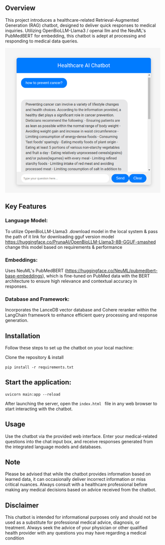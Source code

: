 ## Overview
This project introduces a healthcare-related Retrieval-Augmented Generation (RAG) chatbot, designed to deliver quick  responses to medical inquiries. Utilizing  OpenBioLLM-Llama3 / openai llm and the NeuML's PubMedBERT for embedding,
this chatbot is adept at processing and responding to medical data queries.

![image](../../assets/chatbot_medical.png)

## Key Features
### Language Model: 

To utilize OpenBioLLM-Llama3 .download model in the local system & pass the path of it 
link for downloading gguf version model https://huggingface.co/PrunaAI/OpenBioLLM-Llama3-8B-GGUF-smashed
change this model based on requirements & performance 

### Embeddings: 
Uses NeuML's PubMedBERT (https://huggingface.co/NeuML/pubmedbert-base-embeddings), which is fine-tuned on PubMed data with the BERT architecture to ensure high relevance and contextual accuracy in responses.

### Database and Framework: 
Incorporates the LanceDB vector database and Cohere reranker within the LangChain framework to enhance efficient query processing and response generation.

## Installation
Follow these steps to set up the chatbot on your local machine:

Clone the repository & install 

```pip install -r requirements.txt```

## Start the application:
```
uvicorn main:app --reload
```


After launching the server, open the ```index.html ```
file in any web browser to start interacting with the chatbot.


## Usage

Use the chatbot via the provided web interface. Enter your medical-related questions into the chat input box, and receive responses generated from the integrated language models and databases.



## Note
Please be advised that while the chatbot provides information based on learned data, it can occasionally deliver incorrect information or miss critical nuances. Always consult with a healthcare professional before making any medical decisions based on advice received from the chatbot.

## Disclaimer
This chatbot is intended for informational purposes only and should not be used as a substitute for professional medical advice, diagnosis, or treatment. Always seek the advice of your physician or other qualified health provider with any questions you may have regarding a medical condition
